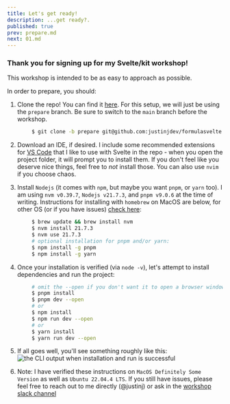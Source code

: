 ```yaml
---
title: Let's get ready!
description: ...get ready?.
published: true
prev: prepare.md
next: 01.md
---
```


### Thank you for signing up for my Svelte/kit workshop!

This workshop is intended to be as easy to approach as possible.

In order to prepare, you should:

1. Clone the repo! You can find it [here](https://www.github.com/justinjdev/formulasvelte). For this setup, we will just be using the `prepare` branch. Be sure to switch to the `main` branch before the workshop.

```bash
        $ git clone -b prepare git@github.com:justinjdev/formulasvelte.git
```

2. Download an IDE, if desired. I include some recommended extensions for [VS Code](https://code.visualstudio.com/download) that I like to use with Svelte in the repo - when you open the project folder, it will prompt you to install them. If you don't feel like you deserve nice things, feel free to _not_ install those. You can also use `nvim` if you choose chaos.

3. Install `Nodejs` (it comes with `npm`, but maybe you want `pnpm`, or `yarn` too). I am using `nvm v0.39.7`, `Nodejs v21.7.3`, and `pnpm v9.0.6` at the time of writing. Instructions for installing with `homebrew` on MacOS are below, for other OS (or if you have issues) [check here](https://nodejs.org/en/learn/getting-started/how-to-install-nodejs):

```bash
        $ brew update && brew install nvm
        $ nvm install 21.7.3
        $ nvm use 21.7.3
        # optional installation for pnpm and/or yarn:
        $ npm install -g pnpm
        $ npm install -g yarn
```

4. Once your installation is verified (via `node -v`), let's attempt to install dependencies and run the project:

```bash
        # omit the --open if you don't want it to open a browser window for you!
        $ pnpm install
        $ pnpm dev --open
        # or
        $ npm install
        $ npm run dev --open
        # or
        $ yarn install
        $ yarn run dev --open
```

5. If all goes well, you'll see something roughly like this:  
   ![the CLI output when installation and run is successful](/assets/screenshots/successful_install.png)

6. Note: I have verified these instructions on `MacOS Definitely Some Version` as well as `Ubuntu 22.04.4 LTS`. If you still have issues, please feel free to reach out to me directly (@justinj) or ask in the [workshop slack channel](#)
